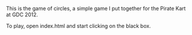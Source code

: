 This is the game of circles, a simple game I put together for the Pirate 
Kart at GDC 2012.

To play, open index.html and start clicking on the black box.
